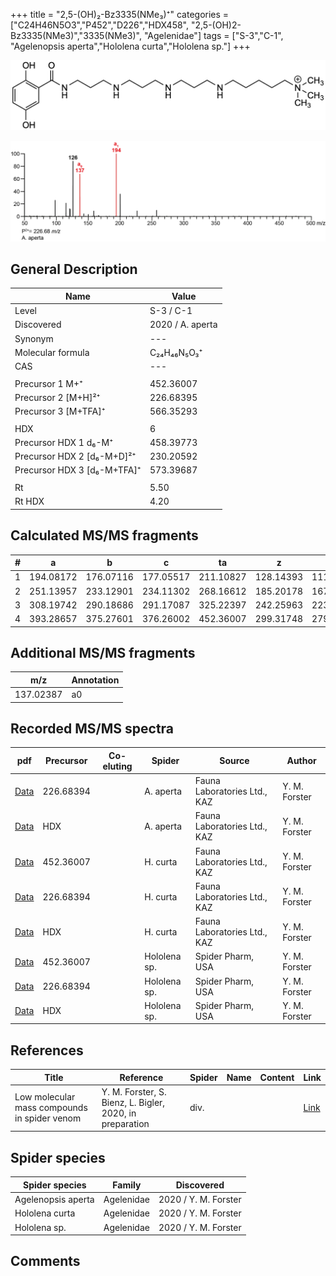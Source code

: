 +++
title = "2,5-(OH)₂-Bz3335(NMe₃)⁺"
categories = ["C24H46N5O3","P452","D226","HDX458",
"2,5-(OH)2-Bz3335(NMe3)","3335(NMe3)",
"Agelenidae"]
tags = ["S-3","C-1",
"Agelenopsis aperta","Hololena curta","Hololena sp."]
+++

![](/img/2-5-OH2-Bz3335(NMe3).png)

![](/img_MSMS/452_2-5-OH2-Bz3335(NMe3)_Aa_2.png?classes=border)

## General Description

| Name                        | Value            |
|-----------------------------|------------------|
| Level                       | S-3 / C-1               |
| Discovered                  | 2020 / A. aperta |
| Synonym                     | ---              |
| Molecular formula           | C₂₄H₄₆N₅O₃⁺      |
| CAS                         | ---              |
|                             |                  |
| Precursor 1  M+⁺            | 452.36007        |
| Precursor 2 [M+H]²⁺         | 226.68395        |
| Precursor 3 [M+TFA]⁺        | 566.35293        |
|                             |                  |
| HDX                         | 6                |
| Precursor HDX 1  d₆-M⁺      | 458.39773        |
| Precursor HDX 2 [d₆-M+D]²⁺  | 230.20592        |
| Precursor HDX 3 [d₆-M+TFA]⁺ | 573.39687        |
|                             |                  |
| Rt                          | 5.50             |
| Rt HDX                      | 4.20             |

## Calculated MS/MS fragments

| # | a         | b         | c         | ta        | z         | y         | tz        |
|---|-----------|-----------|-----------|-----------|-----------|-----------|-----------|
| 1 | 194.08172 | 176.07116 | 177.05517 | 211.10827 | 128.14393 | 111.11738 | 146.17830 |
| 2 | 251.13957 | 233.12901 | 234.11302 | 268.16612 | 185.20178 | 167.16740 | 203.23615 |
| 3 | 308.19742 | 290.18686 | 291.17087 | 325.22397 | 242.25963 | 223.21743 | 260.29400 |
| 4 | 393.28657 | 375.27601 | 376.26002 | 452.36007 | 299.31748 | 279.26745 | 317.35185 |

## Additional MS/MS fragments

| m/z       | Annotation |
|-----------|------------|
| 137.02387 | a0         |

## Recorded MS/MS spectra

| pdf                                                       | Precursor | Co-eluting | Spider    | Source                       | Author        |
|-----------------------------------------------------------|-----------|------------|-----------|------------------------------|---------------|
| [Data](/pdf/A-aperta/452_2-5-OH2-Bz3335(NMe3)_Aa_2.pdf)   | 226.68394 |            | A. aperta | Fauna Laboratories Ltd., KAZ | Y. M. Forster |
| [Data](/pdf/A-aperta/452_2-5-OH2-Bz3335(NMe3)_Aa_HDX.pdf) | HDX       |            | A. aperta | Fauna Laboratories Ltd., KAZ | Y. M. Forster |
| [Data](/pdf/H-curta/452_2-5-OH2-Bz3335(NMe3)_Hc.pdf) | 452.36007 |           | H. curta | Fauna Laboratories Ltd., KAZ | Y. M. Forster |
| [Data](/pdf/H-curta/452_2-5-OH2-Bz3335(NMe3)_Hc_.pdf) | 226.68394 |           | H. curta | Fauna Laboratories Ltd., KAZ | Y. M. Forster |
| [Data](/pdf/H-curta/452_2-5-OH2-Bz3335(NMe3)_Hc_HDX.pdf) | HDX |           | H. curta | Fauna Laboratories Ltd., KAZ | Y. M. Forster |
| [Data](/pdf/Hololena-sp/452_2-5-OH2-Bz3335(NMe3)_Ho-sp.pdf) | 452.36007 |           | Hololena sp. | Spider Pharm, USA | Y. M. Forster |
| [Data](/pdf/Hololena-sp/452_2-5-OH2-Bz3335(NMe3)_Ho-sp_2.pdf) | 226.68394 |           | Hololena sp. | Spider Pharm, USA | Y. M. Forster |
| [Data](/pdf/Hololena-sp/452_2-5-OH2-Bz3335(NMe3)_Ho-sp_HDX.pdf) | HDX |           | Hololena sp. | Spider Pharm, USA | Y. M. Forster |

## References

| Title     | Reference   | Spider    | Name   | Content  | Link |
|-----------|-------------|-----------|--------|----------|-----|
| Low molecular mass compounds in spider venom      | Y. M. Forster, S. Bienz, L. Bigler, 2020, in preparation          | div.       |   |   | [Link](unknown) |

## Spider species

| Spider species     | Family     | Discovered           |
|--------------------|------------|----------------------|
| Agelenopsis aperta | Agelenidae | 2020 / Y. M. Forster |
| Hololena curta | Agelenidae | 2020 / Y. M. Forster |
| Hololena sp. | Agelenidae | 2020 / Y. M. Forster |

## Comments